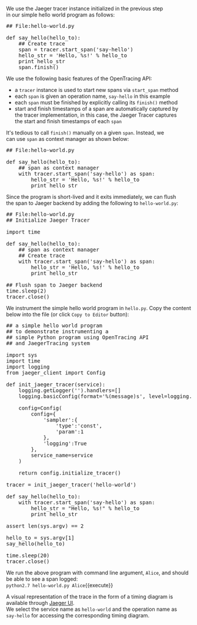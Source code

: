 We use the Jaeger tracer instance initialized in the previous step    
in our simple hello world program as follows:

<pre class="file" data-target="clipboard">
## File:hello-world.py

def say_hello(hello_to):
	## Create trace
	span = tracer.start_span('say-hello')
	hello_str = 'Hello, %s!' % hello_to
	print hello_str
	span.finish()
</pre>

We use the following basic features of the OpenTracing API:  
* a `tracer` instance is used to start new spans via `start_span` method
* each `span` is given an operation name, `say-hello` in this example
* each `span` must be finished by explicitly calling its `finish()` method
* start and finish timestamps of a span are automatically captured by   
  the tracer implementation, in this case, the Jaeger Tracer captures  
  the start and finish timestamps of each `span`

It's tedious to call `finish()` manually on a given `span`. Instead, we  
can use `span` as context manager as shown below:

<pre class="file" data-target="clipboard">
## File:hello-world.py

def say_hello(hello_to):
	## span as context manager
	with tracer.start_span('say-hello') as span:
		hello_str = 'Hello, %s!' % hello_to
		print hello_str
</pre>

Since the program is short-lived and it exits immediately, we can flush  
the span to Jaeger backend by adding the following to `hello-world.py`:

<pre class="file" data-target="clipboard">
## File:hello-world.py
## Initialize Jaeger Tracer

import time

def say_hello(hello_to):
	## span as context manager
	## Create trace
	with tracer.start_span('say-hello') as span:
		hello_str = 'Hello, %s!' % hello_to
		print hello_str

## Flush span to Jaeger backend
time.sleep(2)
tracer.close()
</pre>

We instrument the simple hello world program in `hello.py`. Copy the content  
below into the file (or click `Copy to Editor` button):

<pre class="file" data-filename="exercise/hello.py" data-target="replace">
## a simple hello world program
## to demonstrate instrumenting a
## simple Python program using OpenTracing API
## and JaegerTracing system

import sys
import time
import logging
from jaeger_client import Config

def init_jaeger_tracer(service):
    logging.getLogger('').handlers=[]
    logging.basicConfig(format='%(message)s', level=logging.DEBUG)

    config=Config(
        config={
            'sampler':{
                'type':'const',
                'param':1
            },
            'logging':True
        },
        service_name=service
    )

    return config.initialize_tracer()

tracer = init_jaeger_tracer('hello-world')

def say_hello(hello_to):
    with tracer.start_span('say-hello') as span:
        hello_str = "Hello, %s!" % hello_to
        print hello_str

assert len(sys.argv) == 2

hello_to = sys.argv[1]
say_hello(hello_to)

time.sleep(20)
tracer.close()
</pre>

We run the above program with command line argument, `Alice`, and should  
be able to see a span logged:  
`python2.7 hello-world.py Alice`{{execute}}

A visual representation of the trace in the form of a timing diagram is  
available through [Jaeger UI](https://[[HOST_SUBDOMAIN]]-16686-[[KATACODA_HOST]].environments.katacoda.com/search?service=hello-world).  
We select the service name as `hello-world` and the operation name as  
`say-hello` for accessing the corresponding timing diagram.
